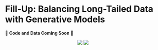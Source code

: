 # Fill-Up: Balancing Long-Tailed Data with Generative Models 

:construction: **Code and Data Coming Soon** :construction:

<p align="center">
    <a href="https://arxiv.org/abs/2206.09479"><img src="https://img.shields.io/badge/arxiv-2206.09479-b31b1b"></a>
    <a href="https://alex4727.github.io/Fill-Up/"><img src="https://img.shields.io/badge/Project%20Page-Fill--Up-blue"></a>
</p>
